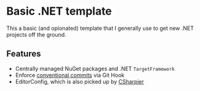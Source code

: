 # Basic .NET template

This a basic (and opionated) template that I generally use to get new .NET projects off the ground.

## Features

- Centrally managed NuGet packages and .NET `TargetFramework`
- Enforce [conventional commits](https://www.conventionalcommits.org/) via Git Hook
- EditorConfig, which is also picked up by [CSharpier](https://csharpier.com/)
